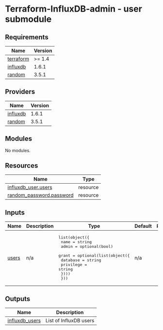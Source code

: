 # Terraform-InfluxDB-admin - user submodule

<!-- BEGIN_TF_DOCS -->
## Requirements

| Name | Version |
|------|---------|
| <a name="requirement_terraform"></a> [terraform](#requirement\_terraform) | >= 1.4 |
| <a name="requirement_influxdb"></a> [influxdb](#requirement\_influxdb) | 1.6.1 |
| <a name="requirement_random"></a> [random](#requirement\_random) | 3.5.1 |

## Providers

| Name | Version |
|------|---------|
| <a name="provider_influxdb"></a> [influxdb](#provider\_influxdb) | 1.6.1 |
| <a name="provider_random"></a> [random](#provider\_random) | 3.5.1 |

## Modules

No modules.

## Resources

| Name | Type |
|------|------|
| [influxdb_user.users](https://registry.terraform.io/providers/DrFaust92/influxdb/1.6.1/docs/resources/user) | resource |
| [random_password.password](https://registry.terraform.io/providers/hashicorp/random/3.5.1/docs/resources/password) | resource |

## Inputs

| Name | Description | Type | Default | Required |
|------|-------------|------|---------|:--------:|
| <a name="input_users"></a> [users](#input\_users) | n/a | <pre>list(object({<br>        name  = string<br>        admin = optional(bool)<br>        grant = optional(list(object({<br>            database  = string<br>            privilege = string<br>        })))<br>    }))</pre> | n/a | yes |

## Outputs

| Name | Description |
|------|-------------|
| <a name="output_influxdb_users"></a> [influxdb\_users](#output\_influxdb\_users) | List of InfluxDB users |
<!-- END_TF_DOCS -->